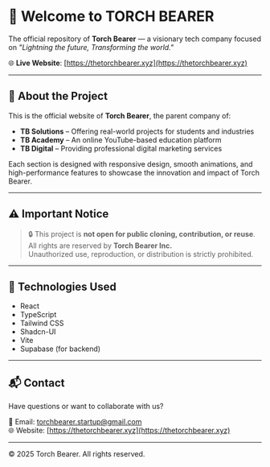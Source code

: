 # 🌟 Welcome to TORCH BEARER

The official repository of **Torch Bearer** — a visionary tech company focused on *"Lightning the future, Transforming the world."*

🌐 **Live Website**: [https://thetorchbearer.xyz](https://thetorchbearer.xyz)

---

## 🚀 About the Project

This is the official website of **Torch Bearer**, the parent company of:

- **TB Solutions** – Offering real-world projects for students and industries  
- **TB Academy** – An online YouTube-based education platform  
- **TB Digital** – Providing professional digital marketing services  

Each section is designed with responsive design, smooth animations, and high-performance features to showcase the innovation and impact of Torch Bearer.

---

## ⚠️ Important Notice

> 🔒 This project is **not open for public cloning, contribution, or reuse**.  
> All rights are reserved by **Torch Bearer Inc.**  
> Unauthorized use, reproduction, or distribution is strictly prohibited.

---

## 🧠 Technologies Used

- React  
- TypeScript  
- Tailwind CSS  
- Shadcn-UI  
- Vite  
- Supabase (for backend)

---

## 📬 Contact

Have questions or want to collaborate with us?

📧 Email: torchbearer.startup@gmail.com  
🌐 Website: [https://thetorchbearer.xyz](https://thetorchbearer.xyz)

---

© 2025 Torch Bearer. All rights reserved.